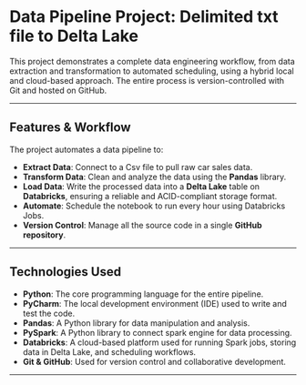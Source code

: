 # Data Pipeline Project: Delimited txt file to Delta Lake

This project demonstrates a complete data engineering workflow, from data extraction and transformation to automated scheduling, using a hybrid local and cloud-based approach. The entire process is version-controlled with Git and hosted on GitHub.

***

## **Features & Workflow**

The project automates a data pipeline to:

* **Extract Data**: Connect to a Csv file to pull raw car sales data.
* **Transform Data**: Clean and analyze the data using the **Pandas** library.
* **Load Data**: Write the processed data into a **Delta Lake** table on **Databricks**, ensuring a reliable and ACID-compliant storage format.
* **Automate**: Schedule the notebook to run every hour using Databricks Jobs.
* **Version Control**: Manage all the source code in a single **GitHub repository**.

***

## **Technologies Used**

* **Python**: The core programming language for the entire pipeline.
* **PyCharm**: The local development environment (IDE) used to write and test the code.
* **Pandas**: A Python library for data manipulation and analysis.
* **PySpark**: A Python library to connect spark engine for data processing.
* **Databricks**: A cloud-based platform used for running Spark jobs, storing data in Delta Lake, and scheduling workflows.
* **Git & GitHub**: Used for version control and collaborative development.

***
